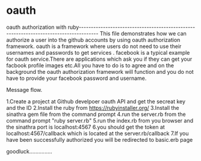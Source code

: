 # oauth
oauth authorization with ruby--------------------------------------------------------------------------------------
This file demonstrates how we can authorize a user into the github accounts by using oauth authorization framework.
oauth is a framework where users do not need to use their usernames and passwords to get services .
facebook is a typical example for oauth service.There are applications which ask you if they can get your facbook profile images etc.All you have to do is to agree and on the background the oauth authorization framework will function and you do not have to provide your facebook password and username.

Message flow.

1.Create a project at Github develpoer oauth API and get the secreat key and the ID
2.Install the ruby from https://rubyinstaller.org/
3.Install the sinathra gem file from the command prompt
4.run the server.rb from the command prompt "ruby server.rb"
5.run the index.rb from you browser and the sinathra port is localhost:4567
6.you should get the token at localhost:4567/callback  which is located at the server.rb/callback
7.If you have been successfully authorized you will be redirected to basic.erb page


goodluck...............


